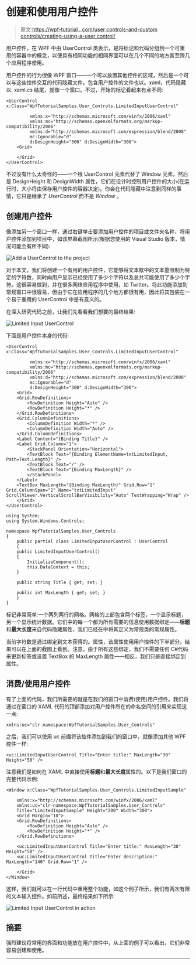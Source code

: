 # 创建和使用用户控件

> 原文:[https://wpf-tutorial . com/user controls-and-custom controls/creating-using-a-user control/](https://wpf-tutorial.com/usercontrols-and-customcontrols/creating-using-a-usercontrol/)

用户控件，在 WPF 中由 UserControl 类表示，是将标记和代码分组到一个可重用的容器中的概念，以便具有相同功能的相同界面可以在几个不同的地方甚至跨几个应用程序使用。

用户控件的行为很像 WPF 窗口——一个可以放置其他控件的区域，然后是一个可以与这些控件交互的代码隐藏文件。包含用户控件的文件也以。xaml，代码隐藏以. xaml.cs 结尾，就像一个窗口。不过，开始的标记看起来有点不同:

```
<UserControl x:Class="WpfTutorialSamples.User_Controls.LimitedInputUserControl"

         xmlns:x="http://schemas.microsoft.com/winfx/2006/xaml"
         xmlns:mc="http://schemas.openxmlformats.org/markup-compatibility/2006" 
         xmlns:d="http://schemas.microsoft.com/expression/blend/2008" 
         mc:Ignorable="d" 
         d:DesignHeight="300" d:DesignWidth="300">
    <Grid>

    </Grid>
</UserControl>
```

不过没有什么太奇怪的——一个根 UserControl 元素代替了 Window 元素，然后是 DesignHeight 和 DesignWidth 属性，它们在设计时控制用户控件的大小(在运行时，大小将由保存用户控件的容器决定)。你会在代码隐藏中注意到同样的事情，它只是继承了 *UserControl* 而不是 *Window* 。

## 创建用户控件

像添加另一个窗口一样，通过右键单击要添加用户控件的项目或文件夹名称，将用户控件添加到项目中，如该屏幕截图所示(根据您使用的 Visual Studio 版本，情况可能会有所不同):

<input type="hidden" name="IL_IN_ARTICLE"> ![](../Images/09e8b3c82d5854e52bff3001bdf84708.png "Add a UserControl to the project")

对于本文，我们将创建一个有用的用户控件，它能够将文本框中的文本量限制为特定的字符数，同时向用户显示已经使用了多少个字符以及总共可能使用了多少个字符。这很容易做到，并在很多网络应用程序中使用，如 Twitter。将此功能添加到常规窗口中很容易，但由于它在应用程序的几个地方都很有用，因此将其包装在一个易于重用的 UserControl 中是有意义的。

在深入研究代码之前，让我们先看看我们想要的最终结果:

![](../Images/6e3987ce8ddb60b83fda2f40261ca74c.png "Limited Input UserControl")

下面是用户控件本身的代码:

```
<UserControl x:Class="WpfTutorialSamples.User_Controls.LimitedInputUserControl"

         xmlns:x="http://schemas.microsoft.com/winfx/2006/xaml"
         xmlns:mc="http://schemas.openxmlformats.org/markup-compatibility/2006" 
         xmlns:d="http://schemas.microsoft.com/expression/blend/2008" 
         mc:Ignorable="d" 
         d:DesignHeight="300" d:DesignWidth="300">
    <Grid>
    <Grid.RowDefinitions>
        <RowDefinition Height="Auto" />
        <RowDefinition Height="*" />
    </Grid.RowDefinitions>      
    <Grid.ColumnDefinitions>
        <ColumnDefinition Width="*" />
        <ColumnDefinition Width="Auto" />
    </Grid.ColumnDefinitions>
    <Label Content="{Binding Title}" />
    <Label Grid.Column="1">
        <StackPanel Orientation="Horizontal">
        <TextBlock Text="{Binding ElementName=txtLimitedInput, Path=Text.Length}" />
        <TextBlock Text="/" />
        <TextBlock Text="{Binding MaxLength}" />
        </StackPanel>
    </Label>
    <TextBox MaxLength="{Binding MaxLength}" Grid.Row="1" Grid.ColumnSpan="2" Name="txtLimitedInput" ScrollViewer.VerticalScrollBarVisibility="Auto" TextWrapping="Wrap" />
    </Grid>
</UserControl>
```

```
using System;
using System.Windows.Controls;

namespace WpfTutorialSamples.User_Controls
{
    public partial class LimitedInputUserControl : UserControl
    {
    public LimitedInputUserControl()
    {
        InitializeComponent();
        this.DataContext = this;
    }

    public string Title { get; set; }

    public int MaxLength { get; set; }
    }
}
```

标记非常简单:一个两列两行的网格。网格的上部包含两个标签，一个显示标题，另一个显示统计数据。它们中的每一个都为所有需要的信息使用数据绑定——**标题**和**最大长度**来自代码隐藏属性，我们已经在中将其定义为常规类的常规属性。

当前字符数是通过绑定到文本获得的。属性，该属性使用用户控件的下半部分。结果可以在上面的截图上看到。注意，由于所有这些绑定，我们不需要任何 C#代码来更新标签或设置 TextBox 的 MaxLength 属性——相反，我们只是直接绑定到属性。

## 消费/使用用户控件

有了上面的代码，我们所需要的就是在我们的窗口中消费(使用)用户控件。我们将通过在窗口的 XAML 代码的顶部添加对用户控件所在的命名空间的引用来实现这一点:

```
xmlns:uc="clr-namespace:WpfTutorialSamples.User_Controls"
```

之后，我们可以使用 uc 前缀将该控件添加到我们的窗口中，就像添加其他 WPF 控件一样:

```
<uc:LimitedInputUserControl Title="Enter title:" MaxLength="30" Height="50" />
```

注意我们是如何在 XAML 中直接使用**标题**和**最大长度**属性的。以下是我们窗口的完整代码示例:

```
<Window x:Class="WpfTutorialSamples.User_Controls.LimitedInputSample"

    xmlns:x="http://schemas.microsoft.com/winfx/2006/xaml"
    xmlns:uc="clr-namespace:WpfTutorialSamples.User_Controls"
    Title="LimitedInputSample" Height="200" Width="300">
    <Grid Margin="10">
    <Grid.RowDefinitions>
        <RowDefinition Height="Auto" />
        <RowDefinition Height="*" />
    </Grid.RowDefinitions>

    <uc:LimitedInputUserControl Title="Enter title:" MaxLength="30" Height="50" />
    <uc:LimitedInputUserControl Title="Enter description:" MaxLength="140" Grid.Row="1" />

    </Grid>
</Window>
```

这样，我们就可以在一行代码中重用整个功能，如这个例子所示，我们有两次有限的文本输入控件。如前所述，最终结果如下所示:

![](../Images/6e3987ce8ddb60b83fda2f40261ca74c.png "Limited Input UserControl in action")

## 摘要

强烈建议将常用的界面和功能放在用户控件中，从上面的例子可以看出，它们非常容易创建和使用。

* * *